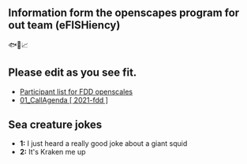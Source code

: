 ## Information form the openscapes program for out team (eFISHiency)

🐟📡📈

## Please edit as you see fit.

- [Participant list for FDD openscales](https://docs.google.com/spreadsheets/d/1Xv-N-_PiJwbgrtxXFtRUI_-spq92ZjSylPxMKRWEqfE/edit#gid=0) 
- [01_CallAgenda [ 2021-fdd ]](https://docs.google.com/document/d/1degvJXpLuYBhpNfo0uaVElXUu2G20SIxYoN1hbhGPfI/edit#heading=h.ypq91biaklid)

## Sea creature jokes

- **1:** I just heard a really good joke about a giant squid
- **2:** It's Kraken me up 
